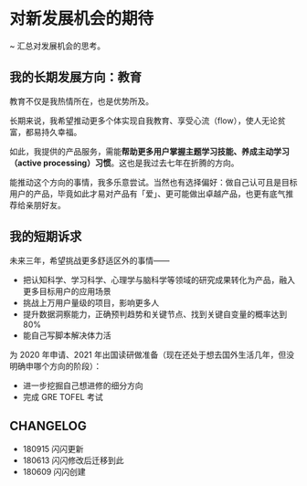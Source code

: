 # 对新发展机会的期待

~ 汇总对发展机会的思考。

## 我的长期发展方向：教育

教育不仅是我热情所在，也是优势所及。

长期来说，我希望推动更多个体实现自我教育、享受心流（flow），使人无论贫富，都易持久幸福。

如此，我提供的产品服务，需能**帮助更多用户掌握主题学习技能、养成主动学习（active processing）习惯**。这也是我过去七年在折腾的方向。

能推动这个方向的事情，我多乐意尝试。当然也有选择偏好：做自己认可且是目标用户的产品，毕竟如此才易对产品有「爱」、更可能做出卓越产品，也更有底气推荐给亲朋好友。

## 我的短期诉求

未来三年，希望挑战更多舒适区外的事情——

* 把认知科学、学习科学、心理学与脑科学等领域的研究成果转化为产品，融入更多目标用户的应用场景
* 挑战上万用户量级的项目，影响更多人
* 提升数据洞察能力，正确预判趋势和关键节点、找到关键自变量的概率达到 80%
* 能自己写脚本解决体力活

为 2020 年申请、2021 年出国读研做准备（现在还处于想去国外生活几年，但没明确申哪个方向的阶段）：

* 进一步挖掘自己想进修的细分方向
* 完成 GRE TOFEL 考试

## CHANGELOG 

- 180915 闪闪更新
- 180613 闪闪修改后迁移到此
- 180609 闪闪创建


